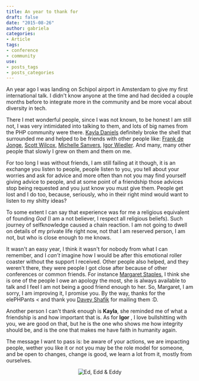 ```yaml
---
title: An year to thank for
draft: false
date: "2015-08-26"
author: gabriela
categories:
- Article
tags:
- conference
- community
use:
- posts_tags
- posts_categories
---
```


An year ago I was landing on Schipol airport in Amsterdam to give my first international talk. I didn't know anyone at the time and had decided a couple months before to integrate more in the community and be more vocal about diversity in tech.

There I met wonderful people, since I was not known, to be honest I am still not, I was very intimidated into talking to them, and lots of big names from the PHP community were there. [Kayla Daniels](http://www.twitter.com/kayladnls) definitely broke the shell that surrounded me and helped to be friends with other people like: [Frank de Jonge](http://www.twitter.com/frankdejonge), [Scott Wilcox](http://www.twitter.com/ssx), [Michelle Sanvers](http://www.twitter.com/michellesanvers), [Igor Wiedler](http://www.twitter.com/igorwhilefalse). And many, many other people that slowly I grew on them and them on me.

For too long I was without friends, I am still failing at it though, it is an exchange you listen to people, people listen to you, you tell about your worries and ask for advice and more often than not you may find yourself giving advice to people, and at some point of a friendship those advices stop being requested and you just know you must give them. People get lost and I do too, because, seriously, who in their right mind would want to listen to my shitty ideas?

To some extent I can say that experience was for me a religious equivalent of founding _God_ (I am a not believer, I respect all religious beliefs). Such journey of selfknowledge caused a chain reaction. I am not going to dwell on details of my private life right now, not that I am reserved person, I am not, but who is close enough to me knows.

It wasn't an easy year, I think it wasn't for nobody from what I can remember, and I _can't_ imagine how I would be after this emotional roller coaster without the support I received. Other people also helped, and they weren't there, they were people I got close after because of other conferences or common friends. For instance [Margaret Staples](http://www.twitter.com/deadlugosi), I think she is one of the people I owe an apology the most, she is always available to talk and I feel I am not being a good friend enough to her. So, Margaret, I am sorry, I am improving it, I promise you. By the way, thanks for the elePHPants < and thank you [Davey Shafik](http://www.twitter.com/dshafik) for mailing them :D.

Another person I can't thank enough is **Kayla**, she reminded me of what a friendship is and how important that is. As for **Igor**
, I love bullshitting with you, we are good on that, but he is the one who shows me how integrity should be, and is the one that makes me have faith in humanity again.

The message I want to pass is: be aware of your actions, we are impacting people, wether you like it or not you may be the role model for someone, and be open to changes, change is good, we learn a lot from it, mostly from ourselves.

<p style="text-align:center"><img src="http://gabriela.io/img/2015/08/du-dudu-edu.jpg" alt="Ed, Edd & Eddy" class="img-thumbnail"></p>